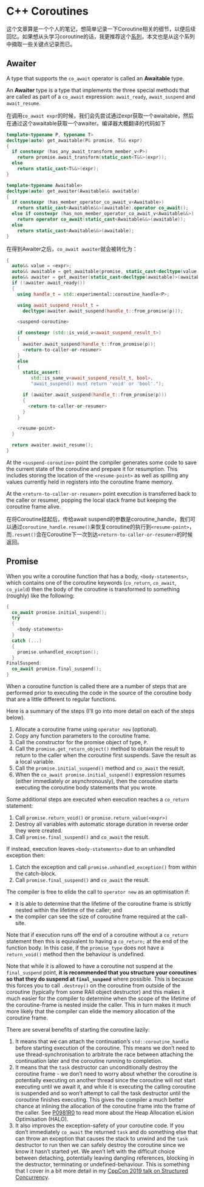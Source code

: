 # C++ Coroutines

这个文章算是一个个人的笔记，想简单记录一下Coroutine相关的细节，以便后续回忆。如果想从头学习coroutine的话，我更推荐这个[系列](https://lewissbaker.github.io/)，本文也是从这个系列中摘取一些关键点记录而已。

## Awaiter

A type that supports the `co_await` operator is called an **Awaitable** type.

An **Awaiter** type is a type that implements the three special methods that are called as part of a `co_await` expression: `await_ready`, `await_suspend` and `await_resume`.

在调用`co_await expr`的时候，我们会先尝试通过expr获取一个awaitable，然后在通过这个awaitable获取一个awaiter。编译器大概翻译的代码如下

```cpp
template<typename P, typename T>
decltype(auto) get_awaitable(P& promise, T&& expr)
{
  if constexpr (has_any_await_transform_member_v<P>)
    return promise.await_transform(static_cast<T&&>(expr));
  else
    return static_cast<T&&>(expr);
}

template<typename Awaitable>
decltype(auto) get_awaiter(Awaitable&& awaitable)
{
  if constexpr (has_member_operator_co_await_v<Awaitable>)
    return static_cast<Awaitable&&>(awaitable).operator co_await();
  else if constexpr (has_non_member_operator_co_await_v<Awaitable&&>)
    return operator co_await(static_cast<Awaitable&&>(awaitable));
  else
    return static_cast<Awaitable&&>(awaitable);
}
```

在得到Awaiter之后，`co_await awaiter`就会被转化为：

```cpp
{
  auto&& value = <expr>;
  auto&& awaitable = get_awaitable(promise, static_cast<decltype(value)>(value));
  auto&& awaiter = get_awaiter(static_cast<decltype(awaitable)>(awaitable));
  if (!awaiter.await_ready())
  {
    using handle_t = std::experimental::coroutine_handle<P>;

    using await_suspend_result_t =
      decltype(awaiter.await_suspend(handle_t::from_promise(p)));

    <suspend-coroutine>

    if constexpr (std::is_void_v<await_suspend_result_t>)
    {
      awaiter.await_suspend(handle_t::from_promise(p));
      <return-to-caller-or-resumer>
    }
    else
    {
      static_assert(
         std::is_same_v<await_suspend_result_t, bool>,
         "await_suspend() must return 'void' or 'bool'.");

      if (awaiter.await_suspend(handle_t::from_promise(p)))
      {
        <return-to-caller-or-resumer>
      }
    }

    <resume-point>
  }

  return awaiter.await_resume();
}
```

At the `<suspend-coroutine>` point the compiler generates some code to save the current state of the coroutine and prepare it for resumption. This includes storing the location of the `<resume-point>` as well as spilling any values currently held in registers into the coroutine frame memory.

At the `<return-to-caller-or-resumer>` point execution is transferred back to the caller or resumer, popping the local stack frame but keeping the coroutine frame alive.

在将Coroutine挂起后，传给await suspend的参数是coroutine_handle，我们可以通过`coroutine_handle.resume()`来恢复coroutine的执行到`<resume-point>`，而`.resumt()`会在Coroutine下一次到达`<return-to-caller-or-resumer>`的时候返回。

## Promise

When you write a coroutine function that has a body, `<body-statements>`, which contains one of the coroutine keywords (`co_return`, `co_await`, `co_yield`) then the body of the coroutine is transformed to something (roughly) like the following:

```cpp
{
  co_await promise.initial_suspend();
  try
  {
    <body-statements>
  }
  catch (...)
  {
    promise.unhandled_exception();
  }
FinalSuspend:
  co_await promise.final_suspend();
}
```

When a coroutine function is called there are a number of steps that are performed prior to executing the code in the source of the coroutine body that are a little different to regular functions.

Here is a summary of the steps (I’ll go into more detail on each of the steps below).

1. Allocate a coroutine frame using `operator new` (optional).
2. Copy any function parameters to the coroutine frame.
3. Call the constructor for the promise object of type, `P`.
4. Call the `promise.get_return_object()` method to obtain the result to return to the caller when the coroutine first suspends. Save the result as a local variable.
5. Call the `promise.initial_suspend()` method and `co_await` the result.
6. When the `co_await promise.initial_suspend()` expression resumes (either immediately or asynchronously), then the coroutine starts executing the coroutine body statements that you wrote.

Some additional steps are executed when execution reaches a `co_return` statement:

1. Call `promise.return_void()` or `promise.return_value(<expr>)`
2. Destroy all variables with automatic storage duration in reverse order they were created.
3. Call `promise.final_suspend()` and `co_await` the result.

If instead, execution leaves `<body-statements>` due to an unhandled exception then:

1. Catch the exception and call `promise.unhandled_exception()` from within the catch-block.
2. Call `promise.final_suspend()` and `co_await` the result.



The compiler is free to elide the call to `operator new` as an optimisation if:

- it is able to determine that the lifetime of the coroutine frame is strictly nested within the lifetime of the caller; and
- the compiler can see the size of coroutine frame required at the call-site.



Note that if execution runs off the end of a coroutine without a `co_return` statement then this is equivalent to having a `co_return;` at the end of the function body. In this case, if the `promise_type` does not have a `return_void()` method then the behaviour is undefined.



Note that while it is allowed to have a coroutine not suspend at the `final_suspend` point, **it is recommended that you structure your coroutines so that they do suspend at `final_suspend`** where possible. This is because this forces you to call `.destroy()` on the coroutine from outside of the coroutine (typically from some RAII object destructor) and this makes it much easier for the compiler to determine when the scope of the lifetime of the coroutine-frame is nested inside the caller. This in turn makes it much more likely that the compiler can elide the memory allocation of the coroutine frame.



There are several benefits of starting the coroutine lazily:

1. It means that we can attach the continuation’s `std::coroutine_handle` before starting execution of the coroutine. This means we don’t need to use thread-synchronisation to arbitrate the race between attaching the continuation later and the coroutine running to completion.
2. It means that the `task` destructor can unconditionally destroy the coroutine frame - we don’t need to worry about whether the coroutine is potentially executing on another thread since the coroutine will not start executing until we await it, and while it is executing the calling coroutine is suspended and so won’t attempt to call the task destructor until the coroutine finishes executing. This gives the compiler a much better chance at inlining the allocation of the coroutine frame into the frame of the caller. See [P0981R0](https://wg21.link/P0981R0) to read more about the Heap Allocation eLision Optimisation (HALO).
3. It also improves the exception-safety of your coroutine code. If you don’t immediately `co_await` the returned `task` and do something else that can throw an exception that causes the stack to unwind and the `task` destructor to run then we can safely destroy the coroutine since we know it hasn’t started yet. We aren’t left with the difficult choice between detaching, potentially leaving dangling references, blocking in the destructor, terminating or undefined-behaviour. This is something that I cover in a bit more detail in my [CppCon 2019 talk on Structured Concurrency](https://www.youtube.com/watch?v=1Wy5sq3s2rg).
